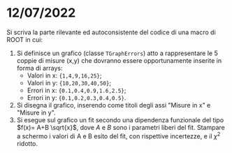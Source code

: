 # 12/07/2022

Si scriva la parte rilevante ed autoconsistente del codice di una macro di ROOT in cui:

1. Si definisce un grafico (classe `TGraphErrors`) atto a rappresentare le 5 coppie di misure (x,y) che dovranno essere opportunamente inserite in forma di arrays:
    - Valori in x: `{1,4,9,16,25}`;
    - Valori in y: `{10,20,30,40,50}`;
    - Errori in x: `{0.1,0.4,0.9,1.6,2.5}`;
    - Errori in y: `{0.1,0.2,0.3,0.4,0.5}`.
2. Si disegna il grafico, inserendo come titoli degli assi "Misure in x" e "Misure in y".
3. Si esegue sul grafico un fit secondo una dipendenza funzionale del tipo $f(x)= A+B \sqrt{x}$, dove $A$ e $B$ sono i parametri liberi del fit. Stampare a schermo i valori di A e B esito del fit, con rispettive incertezze, e il $\chi ^2$ ridotto.
